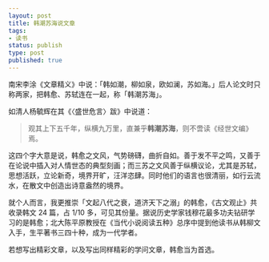 ```yaml
--- 
layout: post
title: 韩潮苏海说文章
tags: 
- 读书
status: publish
type: post
published: true
---
```


南宋李涂《文章精义》中说：「韩如潮，柳如泉，欧如澜，苏如海。」后人论文时只称两家，把韩愈、苏轼连在一起，称「韩潮苏海」。

如清人杨毓辉在其《〈盛世危言〉跋》中说道：
>观其上下五千年，纵横九万里，直兼乎**韩潮苏海**，则不啻读《经世文编》焉。

这四个字大意是说，韩愈之文风，气势磅礴，曲折自如。善于发不平之鸣，又善于在论说中插入对人情世态的典型刻画；而三苏之文风善于纵横议论，尤其是苏轼，思想活跃，立论新奇，境界开旷，汪洋恣肆。同时他们的语言也很清丽，如行云流水，在散文中创造出诗意盎然的境界。

就个人而言，我更推崇「文起八代之衰，道济天下之溺」的韩愈，《古文观止》共收录韩文 24 篇，占 1/10 多，可见其份量。据说历史学家钱穆花最多功夫钻研学习的是韩愈；北大陈平原教授在《当代小说阅读五种》总序中提到他读书从韩柳文入手，生平著书三四十种，成为一代学者。

若想写出精彩文章，以及写出同样精彩的学问文章，韩愈当为首选。
